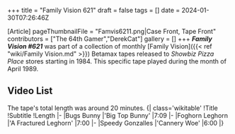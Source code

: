 +++
title = "Family Vision 621"
draft = false
tags = []
date = 2024-01-30T07:26:46Z

[Article]
pageThumbnailFile = "Famvis6211.png|Case Front, Tape Front"
contributors = ["The 64th Gamer","DerekCat"]
gallery = []
+++
<b><i>Family Vision #621</b></i> was part of a collection of monthly [Family Vision]({{< ref "wiki/Family Vision.md" >}}) Betamax tapes released to <i>Showbiz Pizza Place</i> stores starting in 1984. This specific tape played during the month of April 1989.

<h2>Video List</h2>
The tape's total length was around 20 minutes.
{| class='wikitable'
!Title
!Subtitle
!Length
|-
|Bugs Bunny
|'Big Top Bunny'
|7:09
|-
|Foghorn Leghorn
|'A Fractured Leghorn'
|7:00
|-
|Speedy Gonzalles
|'Cannery Woe'
|6:00
|}


